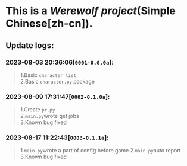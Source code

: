 # This is a *Werewolf project*(**Simple Chinese[zh-cn]**).  
## Update logs:  
### 2023-08-03 20:36:06[`0001-0.0.0a`]:  
> 1.Basic ` character list `  
> 2.Basic ` character.py ` package  

### 2023-08-09 17:31:47[`0002-0.1.0a`]:  
> 1.Create  ` pr.py `  
> 2.` main.py `wrote get jobs  
> 3.Known bug fixed

### 2023-08-17 11:22:43[`0003-0.1.1a`]:  
> 1.` main.py `wrote a part of config before game
> 2.` main.py `auto report
> 3.Known bug fixed
